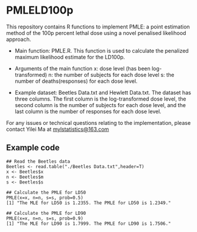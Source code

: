# PMLELD100p
This repository contains R functions to implement PMLE: a point estimation method of the 100p percent lethal dose using a novel penalised likelihood approach.

- Main function: PMLE.R.
    This function is used to calculate the penalized maximum likelihood estimate for the LD100p.

- Arguments of the main function 
    x: dose level (has been log-transformed)
    n: the number of subjects for each dose level
    s: the number of deaths(responses) for each dose level.

- Example dataset: Beetles Data.txt and Hewlett Data.txt.
    The dataset has three columns. The first column is the log-transformed dose level, the second column is the number of subjects for each dose level, 
    and the last column is the number of responses for each dose level.

For any issues or technical questions relating to the implementation, please contact Yilei Ma at mylstatistics@163.com

 ## Example code

    ## Read the Beetles data
    Beetles <- read.table("./Beetles Data.txt",header=T)
    x <- Beetles$x
    n <- Beetles$m
    s <- Beetles$s

    ## Calculate the PMLE for LD50
    PMLE(x=x, n=n, s=s, prob=0.5)
    [1] "The MLE for LD50 is 1.2355. The PMLE for LD50 is 1.2349."

    ## Calculate the PMLE for LD90
    PMLE(x=x, n=n, s=s, prob=0.9)
    [1] "The MLE for LD90 is 1.7999. The PMLE for LD90 is 1.7506."
